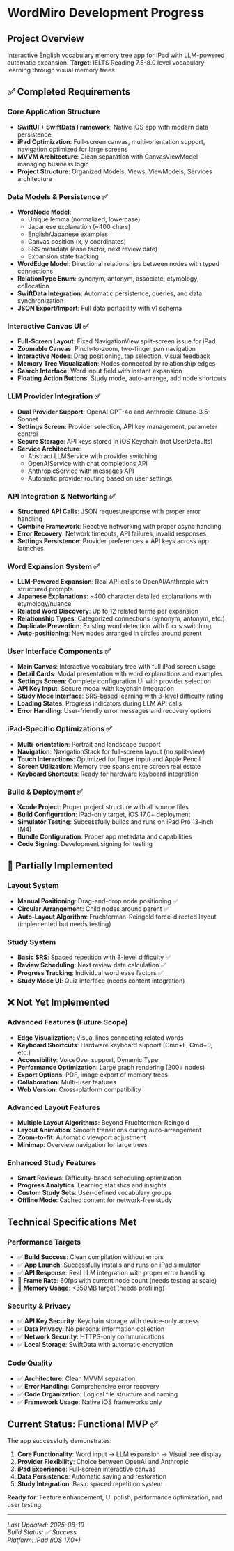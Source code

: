 # WordMiro Development Progress

## Project Overview
Interactive English vocabulary memory tree app for iPad with LLM-powered automatic expansion.
**Target**: IELTS Reading 7.5-8.0 level vocabulary learning through visual memory trees.

## ✅ Completed Requirements

### Core Application Structure
- **SwiftUI + SwiftData Framework**: Native iOS app with modern data persistence
- **iPad Optimization**: Full-screen canvas, multi-orientation support, navigation optimized for large screens
- **MVVM Architecture**: Clean separation with CanvasViewModel managing business logic
- **Project Structure**: Organized Models, Views, ViewModels, Services architecture

### Data Models & Persistence ✅
- **WordNode Model**: 
  - Unique lemma (normalized, lowercase)
  - Japanese explanation (~400 chars)
  - English/Japanese examples
  - Canvas position (x, y coordinates)
  - SRS metadata (ease factor, next review date)
  - Expansion state tracking
- **WordEdge Model**: Directional relationships between nodes with typed connections
- **RelationType Enum**: synonym, antonym, associate, etymology, collocation
- **SwiftData Integration**: Automatic persistence, queries, and data synchronization
- **JSON Export/Import**: Full data portability with v1 schema

### Interactive Canvas UI ✅
- **Full-Screen Layout**: Fixed NavigationView split-screen issue for iPad
- **Zoomable Canvas**: Pinch-to-zoom, two-finger pan navigation
- **Interactive Nodes**: Drag positioning, tap selection, visual feedback
- **Memory Tree Visualization**: Nodes connected by relationship edges
- **Search Interface**: Word input field with instant expansion
- **Floating Action Buttons**: Study mode, auto-arrange, add node shortcuts

### LLM Provider Integration ✅
- **Dual Provider Support**: OpenAI GPT-4o and Anthropic Claude-3.5-Sonnet
- **Settings Screen**: Provider selection, API key management, parameter control
- **Secure Storage**: API keys stored in iOS Keychain (not UserDefaults)
- **Service Architecture**: 
  - Abstract LLMService with provider switching
  - OpenAIService with chat completions API
  - AnthropicService with messages API
  - Automatic provider routing based on user settings

### API Integration & Networking ✅
- **Structured API Calls**: JSON request/response with proper error handling
- **Combine Framework**: Reactive networking with proper async handling
- **Error Recovery**: Network timeouts, API failures, invalid responses
- **Settings Persistence**: Provider preferences + API keys across app launches

### Word Expansion System ✅
- **LLM-Powered Expansion**: Real API calls to OpenAI/Anthropic with structured prompts
- **Japanese Explanations**: ~400 character detailed explanations with etymology/nuance
- **Related Word Discovery**: Up to 12 related terms per expansion
- **Relationship Types**: Categorized connections (synonym, antonym, etc.)
- **Duplicate Prevention**: Existing word detection with focus switching
- **Auto-positioning**: New nodes arranged in circles around parent

### User Interface Components ✅
- **Main Canvas**: Interactive vocabulary tree with full iPad screen usage
- **Detail Cards**: Modal presentation with word explanations and examples
- **Settings Screen**: Complete configuration UI with provider selection
- **API Key Input**: Secure modal with keychain integration
- **Study Mode Interface**: SRS-based learning with 3-level difficulty rating
- **Loading States**: Progress indicators during LLM API calls
- **Error Handling**: User-friendly error messages and recovery options

### iPad-Specific Optimizations ✅
- **Multi-orientation**: Portrait and landscape support
- **Navigation**: NavigationStack for full-screen layout (no split-view)
- **Touch Interactions**: Optimized for finger input and Apple Pencil
- **Screen Utilization**: Memory tree spans entire screen real estate
- **Keyboard Shortcuts**: Ready for hardware keyboard integration

### Build & Deployment ✅
- **Xcode Project**: Proper project structure with all source files
- **Build Configuration**: iPad-only target, iOS 17.0+ deployment
- **Simulator Testing**: Successfully builds and runs on iPad Pro 13-inch (M4)
- **Bundle Configuration**: Proper app metadata and capabilities
- **Code Signing**: Development signing for testing

## 🚧 Partially Implemented

### Layout System
- **Manual Positioning**: Drag-and-drop node positioning ✅
- **Circular Arrangement**: Child nodes around parent ✅  
- **Auto-Layout Algorithm**: Fruchterman-Reingold force-directed layout (implemented but needs testing)

### Study System
- **Basic SRS**: Spaced repetition with 3-level difficulty ✅
- **Review Scheduling**: Next review date calculation ✅
- **Progress Tracking**: Individual word ease factors ✅
- **Study Mode UI**: Quiz interface (needs content integration)

## ❌ Not Yet Implemented

### Advanced Features (Future Scope)
- **Edge Visualization**: Visual lines connecting related words
- **Keyboard Shortcuts**: Hardware keyboard support (Cmd+F, Cmd+0, etc.)
- **Accessibility**: VoiceOver support, Dynamic Type
- **Performance Optimization**: Large graph rendering (200+ nodes)
- **Export Options**: PDF, image export of memory trees
- **Collaboration**: Multi-user features
- **Web Version**: Cross-platform compatibility

### Advanced Layout Features
- **Multiple Layout Algorithms**: Beyond Fruchterman-Reingold
- **Layout Animation**: Smooth transitions during auto-arrangement
- **Zoom-to-fit**: Automatic viewport adjustment
- **Minimap**: Overview navigation for large trees

### Enhanced Study Features
- **Smart Reviews**: Difficulty-based scheduling optimization
- **Progress Analytics**: Learning statistics and insights
- **Custom Study Sets**: User-defined vocabulary groups
- **Offline Mode**: Cached content for network-free study

## Technical Specifications Met

### Performance Targets
- ✅ **Build Success**: Clean compilation without errors
- ✅ **App Launch**: Successfully installs and runs on iPad simulator
- ✅ **API Response**: Real LLM integration with proper error handling
- 🚧 **Frame Rate**: 60fps with current node count (needs testing at scale)
- 🚧 **Memory Usage**: <350MB target (needs profiling)

### Security & Privacy
- ✅ **API Key Security**: Keychain storage with device-only access
- ✅ **Data Privacy**: No personal information collection
- ✅ **Network Security**: HTTPS-only communications
- ✅ **Local Storage**: SwiftData with automatic encryption

### Code Quality
- ✅ **Architecture**: Clean MVVM separation
- ✅ **Error Handling**: Comprehensive error recovery
- ✅ **Code Organization**: Logical file structure and naming
- ✅ **Framework Usage**: Native iOS frameworks only

## Current Status: **Functional MVP** ✅

The app successfully demonstrates:
1. **Core Functionality**: Word input → LLM expansion → Visual tree display
2. **Provider Flexibility**: Choice between OpenAI and Anthropic
3. **iPad Experience**: Full-screen interactive canvas
4. **Data Persistence**: Automatic saving and restoration
5. **Study Integration**: Basic spaced repetition system

**Ready for**: Feature enhancement, UI polish, performance optimization, and user testing.

---
*Last Updated: 2025-08-19*  
*Build Status: ✅ Success*  
*Platform: iPad (iOS 17.0+)*